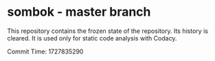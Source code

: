 # sombok - master branch

This repository contains the frozen state of the repository.
Its history is cleared. It is used only for static code
analysis with Codacy.

Commit Time: 1727835290